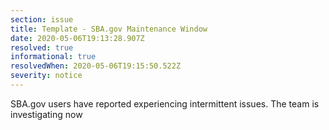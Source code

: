 ```yaml
---
section: issue
title: Template - SBA.gov Maintenance Window
date: 2020-05-06T19:13:28.907Z
resolved: true
informational: true
resolvedWhen: 2020-05-06T19:15:50.522Z
severity: notice
---
```

SBA.gov users have reported experiencing intermittent issues.  The team is investigating now